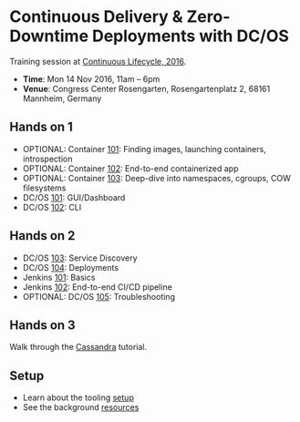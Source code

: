 # Continuous Delivery & Zero-Downtime Deployments with DC/OS

Training session at [Continuous Lifecycle, 2016](http://www.continuouslifecycle.de/veranstaltung-5461-continuous-delivery-%26-zero-downtime-deployments-von-containern-mit-dc-os.html?id=5461).

- **Time**: Mon 14 Nov 2016, 11am – 6pm
- **Venue**: Congress Center Rosengarten, Rosengartenplatz 2, 68161 Mannheim, Germany

## Hands on 1

- OPTIONAL: Container [101](container-101.md): Finding images, launching containers, introspection
- OPTIONAL: Container [102](container-102.md): End-to-end containerized app
- OPTIONAL: Container [103](container-103.md): Deep-dive into namespaces, cgroups, COW filesystems
- DC/OS [101](dcos-101.md): GUI/Dashboard
- DC/OS [102](dcos-102.md): CLI

## Hands on 2

- DC/OS [103](dcos-103.md): Service Discovery
- DC/OS [104](dcos-104.md): Deployments
- Jenkins [101](jenkins-101.md): Basics
- Jenkins [102](jenkins-102.md): End-to-end CI/CD pipeline
- OPTIONAL: DC/OS [105](dcos-105.md): Troubleshooting

## Hands on 3

Walk through the [Cassandra](https://github.com/dcos/examples/tree/master/1.8/cassandra) tutorial.

## Setup

- Learn about the tooling [setup](setup.md)
- See the background [resources](resources.md)